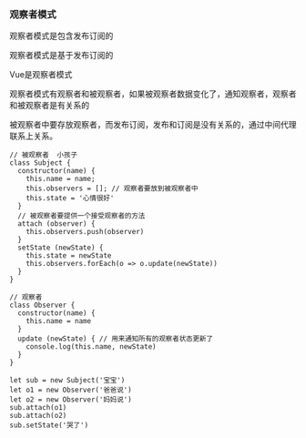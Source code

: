 ### 观察者模式

观察者模式是包含发布订阅的

观察者模式是基于发布订阅的

Vue是观察者模式

观察者模式有观察者和被观察者，如果被观察者数据变化了，通知观察者，观察者和被观察者是有关系的

被观察者中要存放观察者，而发布订阅，发布和订阅是没有关系的，通过中间代理联系上关系。

```
// 被观察者  小孩子
class Subject {
  constructor(name) {
    this.name = name;
    this.observers = []; // 观察者要放到被观察者中
    this.state = '心情很好'
  }
  // 被观察者要提供一个接受观察者的方法
  attach (observer) {
    this.observers.push(observer)
  }
  setState (newState) {
    this.state = newState
    this.observers.forEach(o => o.update(newState))
  }
}

// 观察者
class Observer {
  constructor(name) {
    this.name = name
  }
  update (newState) { // 用来通知所有的观察者状态更新了
    console.log(this.name, newState)
  }
}

let sub = new Subject('宝宝')
let o1 = new Observer('爸爸说')
let o2 = new Observer('妈妈说')
sub.attach(o1)
sub.attach(o2)
sub.setState('哭了')
```